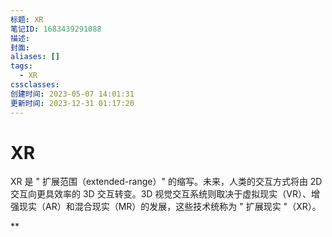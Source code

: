 ```yaml
---
标题: XR
笔记ID: 1683439291088
描述: 
封面: 
aliases: []
tags:
  - XR
cssclasses: 
创建时间: 2023-05-07 14:01:31
更新时间: 2023-12-31 01:17:20
---
```


# XR

XR 是 " 扩展范围（extended-range）" 的缩写。未来，人类的交互方式将由 2D 交互向更具效率的 3D 交互转变。3D 视觉交互系统则取决于虚拟现实（VR）、增强现实（AR）和混合现实（MR）的发展，这些技术统称为 " 扩展现实 "（XR）。

**
